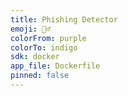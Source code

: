 ```yaml
---
title: Phishing Detector
emoji: 🕵️‍♂️
colorFrom: purple
colorTo: indigo
sdk: docker
app_file: Dockerfile
pinned: false
---
```

